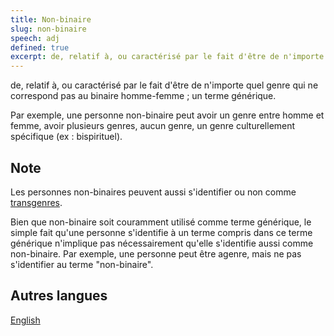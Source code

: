 ```yaml
---
title: Non-binaire
slug: non-binaire
speech: adj
defined: true
excerpt: de, relatif à, ou caractérisé par le fait d'être de n'importe quel genre qui ne correspond pas au binaire homme-femme ; un terme générique.
---
```


de, relatif à, ou caractérisé par le fait d'être de n'importe quel genre qui ne correspond pas au binaire homme-femme ; un terme générique.

Par exemple, une personne non-binaire peut avoir un genre entre homme et femme, avoir plusieurs genres, aucun genre, un genre culturellement spécifique (ex : bispirituel).

## Note

Les personnes non-binaires peuvent aussi s'identifier ou non comme [transgenres](/definitions/fr_FR/transgenre).

Bien que non-binaire soit couramment utilisé comme terme générique, le simple fait qu'une personne s'identifie à un terme compris dans ce terme générique n'implique pas nécessairement qu'elle s'identifie aussi comme non-binaire. Par exemple, une personne peut être agenre, mais ne pas s'identifier au terme "non-binaire".

## Autres langues

[English](/definitions/non-binary)
